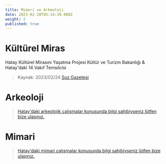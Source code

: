 ```yaml
---
title: Mimari ve Arkeoloji
date: 2023-02-28T05:14:39.000Z
weight: 2
published: true
---
```

# Kültürel Miras
Hatay Kültürel Mirasını Yaşatma Projesi
Kültür ve Turizm Bakanlığı & Hatay'daki 14 Vakıf Temsilcisi
> Kaynak:
2023/02/24 [Soz Gazetesi](https://sozgazetesi.com.tr/2023/02/24/hatay-kulturel-mirasini-yasatma-projesi-start-aldi/)


# Arkeoloji
> [Hatay'daki arkeolojik çalışmalar konusunda bilgi sahibiyseniz lütfen bize ulaşınız.](mailto:hataybenimsahsimeselem@gmail.com)

# Mimari
> [Hatay'daki mimari çalışmalar konusunda bilgi sahibiyseniz lütfen bize ulaşınız.](mailto:hataybenimsahsimeselem@gmail.com)
